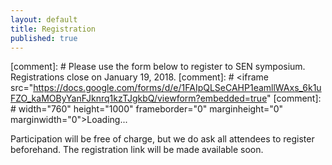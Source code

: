 ```yaml
---
layout: default
title: Registration
published: true
---
```


[comment]: # Please use the form below to register to SEN symposium. Registrations close on January 19, 2018.
[comment]: # <iframe src="https://docs.google.com/forms/d/e/1FAIpQLSeCAHP1eamllWAxs_6k1uFZO_kaMOByYanFJknrq1kzTJgkbQ/viewform?embedded=true" 
[comment]: # width="760" height="1000" frameborder="0" marginheight="0" marginwidth="0">Loading...</iframe>


Participation will be free of charge, but we do ask all attendees to
register beforehand. The registration link will be made available soon.
